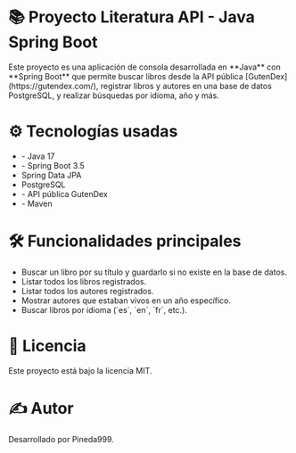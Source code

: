 <H1>
  📚 Proyecto Literatura API - Java Spring Boot
</H1>
<P>Este proyecto es una aplicación de consola desarrollada en **Java** con **Spring Boot** 
  que permite buscar libros desde la API pública [GutenDex](https://gutendex.com/), 
  registrar libros y autores en una base de datos PostgreSQL, y realizar búsquedas por idioma, año y más.
</P>
<H1>⚙️ Tecnologías usadas</H1>
<ul>
  <li>- Java 17</li>
  <li>- Spring Boot 3.5</li>
  <li>Spring Data JPA</li>
  <li>PostgreSQL</li>
  <li>- API pública GutenDex</li>
  <li>- Maven</li>
</ul>
<H1>🛠️ Funcionalidades principales</H1>
<ul>
  <li>Buscar un libro por su título y guardarlo si no existe en la base de datos.</li>
  <li>Listar todos los libros registrados.</li>
  <li>Listar todos los autores registrados.</li>
  <li>Mostrar autores que estaban vivos en un año específico.</li>
  <li>Buscar libros por idioma (`es`, `en`, `fr`, etc.).</li>
</ul>
<h1>📄 Licencia</h1>
<p>Este proyecto está bajo la licencia MIT.</p>
<h1>✍️ Autor</h1>
<p>Desarrollado por Pineda999.</p>
